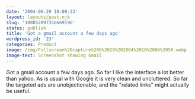 ```yaml
---
date: '2004-06-29 10:09:33'
layout: layouts/post.njk
slug: '108852897356669196'
status: publish
title: 'Got a gmail account a few days ago'
wordpress_id: '23'
categories: Product
image: /img/Fullscreen%20capture%206%2029%202004%2010%2006%2050.webp
image-text: Screenshot showing Gmail
---
```


Got a gmail account a few days ago. So far I like the interface a lot better
than yahoo. As is usual with Google it is very clean and uncluttered. So far the
targeted ads are unobjectionable, and the "related links" might actually be
useful.
